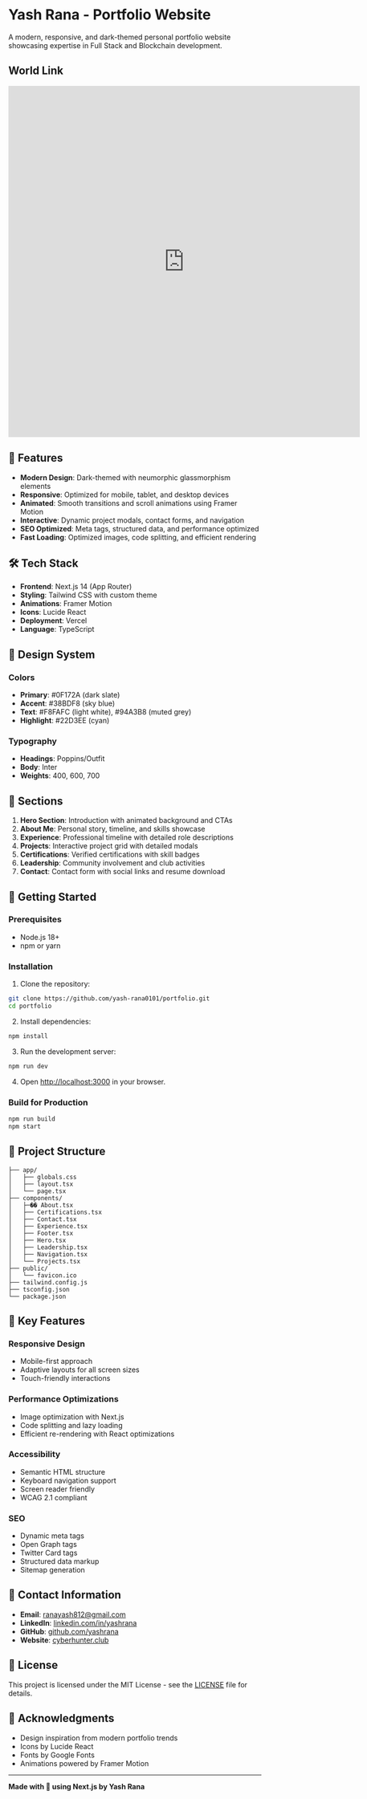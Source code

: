 # Yash Rana - Portfolio Website

A modern, responsive, and dark-themed personal portfolio website showcasing expertise in Full Stack and Blockchain development.

## World Link

<iframe src="https://skybox.blockadelabs.com/e/6e5719c9719506ce5406f3d99b938fd6" width=700 height=700 style="border:0;" allow="fullscreen"></iframe>

## 🚀 Features

- **Modern Design**: Dark-themed with neumorphic glassmorphism elements
- **Responsive**: Optimized for mobile, tablet, and desktop devices
- **Animated**: Smooth transitions and scroll animations using Framer Motion
- **Interactive**: Dynamic project modals, contact forms, and navigation
- **SEO Optimized**: Meta tags, structured data, and performance optimized
- **Fast Loading**: Optimized images, code splitting, and efficient rendering

## 🛠️ Tech Stack

- **Frontend**: Next.js 14 (App Router)
- **Styling**: Tailwind CSS with custom theme
- **Animations**: Framer Motion
- **Icons**: Lucide React
- **Deployment**: Vercel
- **Language**: TypeScript

## 🎨 Design System

### Colors
- **Primary**: #0F172A (dark slate)
- **Accent**: #38BDF8 (sky blue)
- **Text**: #F8FAFC (light white), #94A3B8 (muted grey)
- **Highlight**: #22D3EE (cyan)

### Typography
- **Headings**: Poppins/Outfit
- **Body**: Inter
- **Weights**: 400, 600, 700

## 📱 Sections

1. **Hero Section**: Introduction with animated background and CTAs
2. **About Me**: Personal story, timeline, and skills showcase
3. **Experience**: Professional timeline with detailed role descriptions
4. **Projects**: Interactive project grid with detailed modals
5. **Certifications**: Verified certifications with skill badges
6. **Leadership**: Community involvement and club activities
7. **Contact**: Contact form with social links and resume download

## 🚀 Getting Started

### Prerequisites
- Node.js 18+ 
- npm or yarn

### Installation

1. Clone the repository:
```bash
git clone https://github.com/yash-rana0101/portfolio.git
cd portfolio
```

2. Install dependencies:
```bash
npm install
```

3. Run the development server:
```bash
npm run dev
```

4. Open [http://localhost:3000](http://localhost:3000) in your browser.

### Build for Production

```bash
npm run build
npm start
```

## 📁 Project Structure

```
├── app/
│   ├── globals.css
│   ├── layout.tsx
│   └── page.tsx
├── components/
│   ├─�� About.tsx
│   ├── Certifications.tsx
│   ├── Contact.tsx
│   ├── Experience.tsx
│   ├── Footer.tsx
│   ├── Hero.tsx
│   ├── Leadership.tsx
│   ├── Navigation.tsx
│   └── Projects.tsx
├── public/
│   └── favicon.ico
├── tailwind.config.js
├── tsconfig.json
└── package.json
```

## 🌟 Key Features

### Responsive Design
- Mobile-first approach
- Adaptive layouts for all screen sizes
- Touch-friendly interactions

### Performance Optimizations
- Image optimization with Next.js
- Code splitting and lazy loading
- Efficient re-rendering with React optimizations

### Accessibility
- Semantic HTML structure
- Keyboard navigation support
- Screen reader friendly
- WCAG 2.1 compliant

### SEO
- Dynamic meta tags
- Open Graph tags
- Twitter Card tags
- Structured data markup
- Sitemap generation

## 🎯 Contact Information

- **Email**: ranayash812@gmail.com
- **LinkedIn**: [linkedin.com/in/yashrana](https://www.linkedin.com/in/devop-yash-rana)
- **GitHub**: [github.com/yashrana](https://github.com/yash-rana0101)
- **Website**: [cyberhunter.club](https://cyberhunter.club)

## 📄 License

This project is licensed under the MIT License - see the [LICENSE](LICENSE) file for details.

## 🙏 Acknowledgments

- Design inspiration from modern portfolio trends
- Icons by Lucide React
- Fonts by Google Fonts
- Animations powered by Framer Motion

---

**Made with 💙 using Next.js by Yash Rana**
